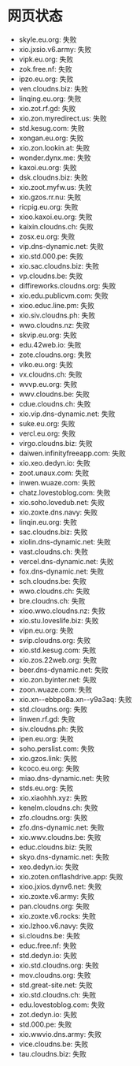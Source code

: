 # 网页状态
- skyle.eu.org: 失败
- xio.jxsio.v6.army: 失败
- vipk.eu.org: 失败
- zok.free.nf: 失败
- ipzo.eu.org: 失败
- ven.cloudns.biz: 失败
- linqing.eu.org: 失败
- xio.zot.rf.gd: 失败
- xio.zon.myredirect.us: 失败
- std.kesug.com: 失败
- xongan.eu.org: 失败
- xio.zon.lookin.at: 失败
- wonder.dynx.me: 失败
- kaxoi.eu.org: 失败
- dsk.cloudns.biz: 失败
- xio.zoot.myfw.us: 失败
- xio.gzos.rr.nu: 失败
- ricpig.eu.org: 失败
- xioo.kaxoi.eu.org: 失败
- kaixin.cloudns.ch: 失败
- zosx.eu.org: 失败
- vip.dns-dynamic.net: 失败
- xio.std.000.pe: 失败
- xio.sac.cloudns.biz: 失败
- vp.cloudns.be: 失败
- diffireworks.cloudns.org: 失败
- xio.edu.publicvm.com: 失败
- xioo.educ.line.pm: 失败
- xio.siv.cloudns.ph: 失败
- wwo.cloudns.nz: 失败
- skvip.eu.org: 失败
- edu.42web.io: 失败
- zote.cloudns.org: 失败
- viko.eu.org: 失败
- vx.cloudns.ch: 失败
- wvvp.eu.org: 失败
- wwv.cloudns.be: 失败
- cdue.cloudns.ch: 失败
- xio.vip.dns-dynamic.net: 失败
- suke.eu.org: 失败
- vercl.eu.org: 失败
- virgo.cloudns.biz: 失败
- daiwen.infinityfreeapp.com: 失败
- xio.xeo.dedyn.io: 失败
- zoot.unaux.com: 失败
- inwen.wuaze.com: 失败
- chatz.lovestoblog.com: 失败
- xio.soho.lovedub.net: 失败
- xio.zoxte.dns.navy: 失败
- linqin.eu.org: 失败
- sac.cloudns.biz: 失败
- xiolin.dns-dynamic.net: 失败
- vast.cloudns.ch: 失败
- vercel.dns-dynamic.net: 失败
- fox.dns-dynamic.net: 失败
- sch.cloudns.be: 失败
- wwo.cloudns.ch: 失败
- bre.cloudns.ch: 失败
- xioo.wwo.cloudns.nz: 失败
- xio.stu.loveslife.biz: 失败
- vipn.eu.org: 失败
- svip.cloudns.org: 失败
- xio.std.kesug.com: 失败
- xio.zos.22web.org: 失败
- beer.dns-dynamic.net: 失败
- xio.zon.byinter.net: 失败
- zoon.wuaze.com: 失败
- xio.xn--ebbpo8a.xn--y9a3aq: 失败
- std.cloudns.org: 失败
- linwen.rf.gd: 失败
- siv.cloudns.ph: 失败
- ipen.eu.org: 失败
- soho.perslist.com: 失败
- xio.gzos.link: 失败
- kcoco.eu.org: 失败
- miao.dns-dynamic.net: 失败
- stds.eu.org: 失败
- xio.xiaohhh.xyz: 失败
- kenelm.cloudns.ch: 失败
- zfo.cloudns.org: 失败
- zfo.dns-dynamic.net: 失败
- xio.wwv.cloudns.be: 失败
- educ.cloudns.biz: 失败
- skyo.dns-dynamic.net: 失败
- xeo.dedyn.io: 失败
- xio.zoten.onflashdrive.app: 失败
- xioo.jxios.dynv6.net: 失败
- xio.zoxte.v6.army: 失败
- pan.cloudns.org: 失败
- xio.zoxte.v6.rocks: 失败
- xio.lzhoo.v6.navy: 失败
- si.cloudns.be: 失败
- educ.free.nf: 失败
- std.dedyn.io: 失败
- xio.std.cloudns.org: 失败
- mov.cloudns.org: 失败
- std.great-site.net: 失败
- xio.std.cloudns.ch: 失败
- edu.lovestoblog.com: 失败
- zot.dedyn.io: 失败
- std.000.pe: 失败
- xio.wwvio.dns.army: 失败
- vice.cloudns.be: 失败
- tau.cloudns.biz: 失败
